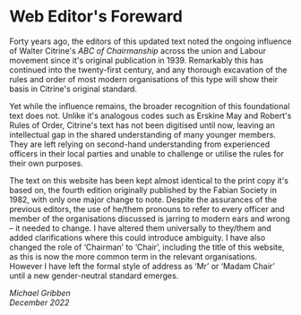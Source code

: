 # Web Editor's Foreward

Forty years ago, the editors of this updated text noted the ongoing influence of Walter Citrine's *ABC of Chairmanship* across the union and Labour movement since it's original publication in 1939. Remarkably this has continued into the twenty-first century, and any thorough excavation of the rules and order of most modern organisations of this type will show their basis in Citrine's original standard.

Yet while the influence remains, the broader recognition of this foundational text does not. Unlike it's analogous codes such as Erskine May and Robert's Rules of Order, Citrine's text has not been digitised until now, leaving an intellectual gap in the shared understanding of many younger members. They are left relying on second-hand understanding from experienced officers in their local parties and  unable to challenge or utilise the rules for their own purposes.

The text on this website has been kept almost identical to the print copy it's based on, the fourth edition originally published by the Fabian Society in 1982, with only one major change to note. Despite the assurances of the previous editors, the use of he/them pronouns to refer to every officer and member of the organisations discussed is jarring to modern ears and wrong – it needed to change. I have altered them universally to they/them and added clarifications where this could introduce ambiguity. I have also changed the role of ‘Chairman’ to ‘Chair’, including the title of this website, as this is now the more common term in the relevant organisations. However I have left the formal style of address as ‘Mr’ or ‘Madam Chair’ until a new gender-neutral standard emerges.

*Michael Gribben*  
*December 2022*